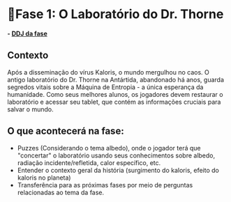 # 🧊Fase 1: O Laboratório do Dr. Thorne
**- [DDJ da fase](/docs/DDJ.md)**
## Contexto
Após a disseminação do vírus Kaloris, o mundo mergulhou no caos. O antigo laboratório do Dr. Thorne na Antártida, abandonado há anos, guarda segredos vitais sobre a Máquina de Entropia - a única esperança da humanidade. Como seus melhores alunos, os jogadores devem restaurar o laboratório e acessar seu tablet, que contém as informações cruciais para salvar o mundo.

## O que acontecerá na fase:
- Puzzes (Considerando o tema albedo), onde o jogador terá que "concertar" o laboratório usando seus conhecimentos sobre albedo, radiação incidente/refletida, calor específico, etc.
- Entender o contexto geral da história (surgimento do kaloris, efeito do kaloris no planeta)
- Transferência para as próximas fases por meio de perguntas relacionadas ao tema da fase.
